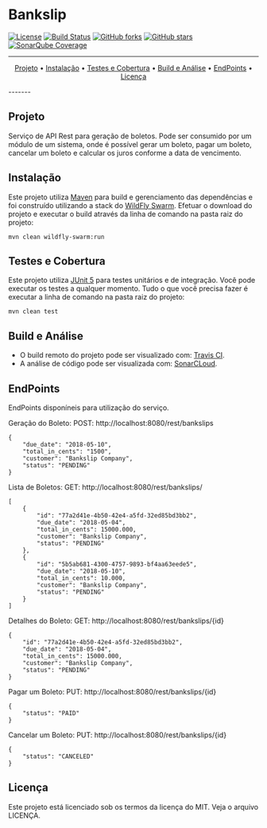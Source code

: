 # Bankslip

[![License](http://img.shields.io/badge/license-MIT-green.svg?style=flat)](https://github.com/vandersozc/Bankslip/blob/master/LICENCA)
[![Build Status](https://travis-ci.com/vandersozc/Bankslip.svg?branch=master)](https://travis-ci.com/vandersozc/Bankslip)
[![GitHub forks](https://img.shields.io/github/forks/vandersozc/Bankslip.svg)](https://github.com/vandersozc/Bankslip/network)
[![GitHub stars](https://img.shields.io/github/stars/vandersozc/Bankslip.svg)](https://github.com/vandersozc/Bankslip/stargazers)
[![SonarQube Coverage](https://img.shields.io/sonar/http/sonar.petalslink.com/org.ow2.petals%3Apetals-se-ase/coverage.svg)](https://sonarcloud.io/dashboard?id=com.vandersoncamp%3Abankslip)

-------
<p align="center">
    <a href="#projeto">Projeto</a> &bull;
	<a href="#instalação">Instalação</a> &bull;
	<a href="#testes-e-cobertura">Testes e Cobertura</a> &bull;
	<a href="#build-e-análise">Build e Análise</a> &bull;
	<a href="#endpoints">EndPoints</a> &bull;
	<a href="#licença">Licença</a>
</p>
-------

## Projeto

Serviço de API Rest para geração de boletos. Pode ser consumido por um módulo de um sistema, onde é possível gerar um boleto, pagar um boleto, cancelar um boleto e calcular os juros conforme a data de vencimento.


## Instalação

Este projeto utiliza [Maven](https://maven.apache.org/) para build e gerenciamento das dependências e foi construído utilizando a stack do [WildFly Swarm](http://wildfly-swarm.io/). Efetuar o download do projeto e executar o build através da linha de comando na pasta raiz do projeto:
```
mvn clean wildfly-swarm:run
```

## Testes e Cobertura

Este projeto utiliza [JUnit 5](https://junit.org/junit5/) para testes unitários e de integração. Você pode executar os testes a qualquer momento. Tudo o que você precisa fazer é executar a linha de comando na pasta raiz do projeto:
```
mvn clean test
```

## Build e Análise
- O build remoto do projeto pode ser visualizado com: [Travis CI](https://travis-ci.com/vandersozc/Bankslip).
- A análise de código pode ser visualizada com: [SonarCLoud](https://sonarcloud.io/dashboard?id=com.vandersoncamp%3Abankslip).

## EndPoints

EndPoints disponíneis para utilização do serviço.

Geração do Boleto:
POST: http://localhost:8080/rest/bankslips
```
{
	"due_date": "2018-05-10",
	"total_in_cents": "1500",
	"customer": "Bankslip Company",
	"status": "PENDING"
}
```

Lista de Boletos:
GET: http://localhost:8080/rest/bankslips/
```
[
	{
		"id": "77a2d41e-4b50-42e4-a5fd-32ed85bd3bb2",
		"due_date": "2018-05-04",
		"total_in_cents": 15000.000,
		"customer": "Bankslip Company",
		"status": "PENDING"
	},
	{
		"id": "5b5ab681-4300-4757-9893-bf4aa63eede5",
		"due_date": "2018-05-10",
		"total_in_cents": 10.000,
		"customer": "Bankslip Company",
		"status": "PENDING"
	}
]
```

Detalhes do Boleto:
GET: http://localhost:8080/rest/bankslips/{id}
```
{
    "id": "77a2d41e-4b50-42e4-a5fd-32ed85bd3bb2",
    "due_date": "2018-05-04",
    "total_in_cents": 15000.000,
    "customer": "Bankslip Company",
    "status": "PENDING"
}
```

Pagar um Boleto:
PUT: http://localhost:8080/rest/bankslips/{id}
```
{
    "status": "PAID"
}
```

Cancelar um Boleto:
PUT: http://localhost:8080/rest/bankslips/{id}
```
{
    "status": "CANCELED"
}
```

## Licença
Este projeto está licenciado sob os termos da licença do MIT. Veja o arquivo LICENÇA.